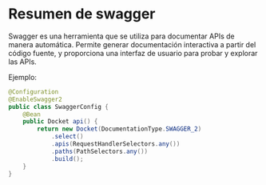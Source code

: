 # Resumen de swagger

Swagger es una herramienta que se utiliza para documentar APIs de manera automática. Permite generar documentación interactiva a partir del código fuente, y proporciona una interfaz de usuario para probar y explorar las APIs.

Ejemplo:

```java
@Configuration
@EnableSwagger2
public class SwaggerConfig {
    @Bean
    public Docket api() {
        return new Docket(DocumentationType.SWAGGER_2)
            .select()
            .apis(RequestHandlerSelectors.any())
            .paths(PathSelectors.any())
            .build();
    }
}
```